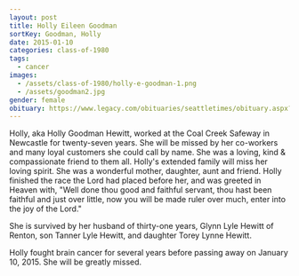```yaml
---
layout: post
title: Holly Eileen Goodman
sortKey: Goodman, Holly
date: 2015-01-10
categories: class-of-1980
tags:
  - cancer
images:
  - /assets/class-of-1980/holly-e-goodman-1.png
  - /assets/goodman2.jpg
gender: female
obituary: https://www.legacy.com/obituaries/seattletimes/obituary.aspx?n=Holly-Eileen-Hewitt-Goodman&pid=173894640
---
```

Holly, aka Holly Goodman Hewitt, worked at the Coal Creek Safeway in Newcastle for twenty-seven years. She will be missed by her co-workers and many loyal customers she could call by name. She was a loving, kind & compassionate friend to them all. Holly's extended family will miss her loving spirit. She was a wonderful mother, daughter, aunt and friend. Holly finished the race the Lord had placed before her, and was greeted in Heaven with, "Well done thou good and faithful servant, thou hast been faithful and just over little, now you will be made ruler over much, enter into the joy of the Lord."

She is survived by her husband of thirty-one years, Glynn Lyle Hewitt of Renton, son Tanner Lyle Hewitt, and daughter Torey Lynne Hewitt.

Holly fought brain cancer for several years before passing away on January 10, 2015.  She will be greatly missed.